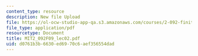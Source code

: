```yaml
---
content_type: resource
description: New file Upload
file: https://ol-ocw-studio-app-qa.s3.amazonaws.com/courses/2-092-finite-element-analysis-of-solids-and-fluids-i-fall-2009/d0761b3b6630ed6970c6aef356554dad_MIT2_092F09_lec02.pdf
file_type: application/pdf
resourcetype: Document
title: MIT2_092F09_lec02.pdf
uid: d0761b3b-6630-ed69-70c6-aef356554dad
---
```

